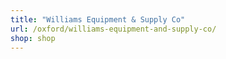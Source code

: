 ```yaml
---
title: "Williams Equipment & Supply Co"
url: /oxford/williams-equipment-and-supply-co/
shop: shop
---
```

